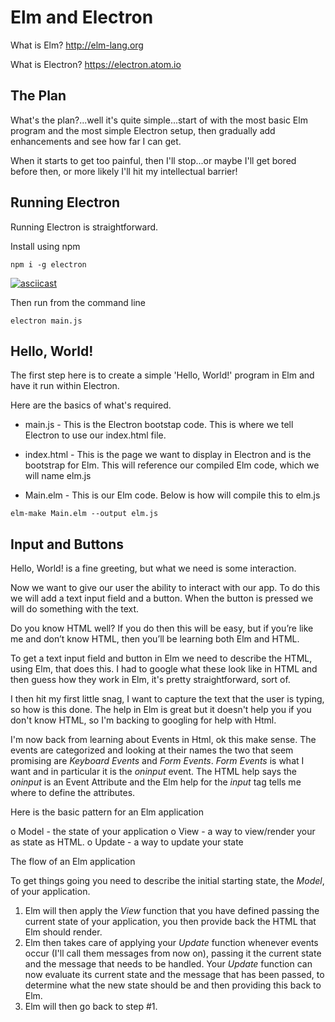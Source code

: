 # Elm and Electron

What is Elm? http://elm-lang.org

What is Electron? https://electron.atom.io

## The Plan
What's the plan?...well it's quite simple...start of with the most basic Elm program and the most simple Electron setup, then gradually add enhancements and see how far I can get.

When it starts to get too painful, then I'll stop...or maybe I'll get bored before then, or more likely I'll hit my intellectual barrier!

## Running Electron
Running Electron is straightforward.

Install using npm

```
npm i -g electron
```

[![asciicast](https://asciinema.org/a/VwP7z17M5iwZinoDe0T0X96d7.png)](https://asciinema.org/a/VwP7z17M5iwZinoDe0T0X96d7)

Then run from the command line
```
electron main.js
```

## Hello, World!
The first step here is to create a simple 'Hello, World!' program in Elm and have it run within Electron.

Here are the basics of what's required.

- main.js - This is the Electron bootstap code. This is where we tell Electron to use our index.html file.

- index.html - This is the page we want to display in Electron and is the bootstrap for Elm. This will reference our compiled Elm code, which we will name elm.js

- Main.elm - This is our Elm code. Below is how will compile this to elm.js
```
elm-make Main.elm --output elm.js
```
## Input and Buttons
Hello, World! is a fine greeting, but what we need is some interaction.

Now we want to give our user the ability to interact with our app. To do this we will add a text input field and a button. When the button is pressed we will do something with the text.

Do you know HTML well? If you do then this will be easy, but if you’re like me and don’t know HTML, then you’ll be learning both Elm and HTML.

To get a text input field and button in Elm we need to describe the HTML, using Elm, that does this. I had to google what these look like in HTML and then guess how they work in Elm, it's pretty straightforward, sort of.

I then hit my first little snag, I want to capture the text that the user is typing, so how is this done. The help in Elm is great but it doesn't help you if you don't know HTML, so I'm backing to googling for help with Html.

I'm now back from learning about Events in Html, ok this make sense. The events are categorized and looking at their names the two that seem promising are *Keyboard Events* and *Form Events*. *Form Events* is what I want and in particular it is the *oninput* event. The HTML help says the *oninput* is an Event Attribute and the Elm help for the *input* tag tells me where to define the attributes.


Here is the basic pattern for an Elm application


o Model - the state of your application
o View - a way to view/render your as state as HTML.
o Update - a way to update your state

The flow of an Elm application

To get things going you need to describe the initial starting state, the *Model*, of your application.

1. Elm will then apply the *View* function that you have defined passing the current state of your application, you then provide back the HTML that Elm should render.
1. Elm then takes care of applying your *Update* function whenever events occur (I'll call them messages from now on), passing it the current state and the message that needs to be handled. Your *Update* function can now evaluate its current state and the message that has been passed, to determine what the new state should be and then providing this back to Elm.
1. Elm will then go back to step #1.
